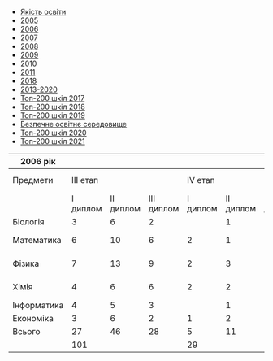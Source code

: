 - [Якість освіти](/якість-освіти/)
- [2005](/якість-освіти/2005/)
- [2006](/якість-освіти/2006/)
- [2007](/якість-освіти/2007/)
- [2008](/якість-освіти/2008/)
- [2009](/якість-освіти/2009/)
- [2010](/якість-освіти/2010/)
- [2011](/якість-освіти/2011/)
- [2018](/якість-освіти/2018/)
- [2013-2020](/якість-освіти/2013-2020/)
- [Топ-200 шкіл 2017](/якість-освіти/топ-200-шкіл-2017/)
- [Топ-200 шкіл 2018](/якість-освіти/топ-200-шкіл-2018/)
- [Топ-200 шкіл 2019](/якість-освіти/топ-200-шкіл-2019/)
- [Безпечне освітнє середовище](/якість-освіти/безпечне-освітнє-середовище/)
- [Топ-200 шкіл 2020](/якість-освіти/топ-200-шкіл-2020/)
- [Топ-200 шкіл 2021](/якість-освіти/топ-200-шкіл-2021/)

|  2006 рік   |          |           |            |          |           |            |                      |                 |
| ----------- | -------- | --------- | ---------- | -------- | --------- | ---------- | -------------------- | --------------- |
|  Предмети   | III етап |           |            | IV етап  |           |            | Міжнародні олімпіади |                 |
|             | I диплом | II диплом | III диплом | I диплом | II диплом | III диплом |      Відбір МО       |       МО        |
|  Біологія   |    3     |     6     |     2      |          |     1     |     3      |          1           |                 |
| Математика  |    6     |    10     |     6      |    2     |     1     |     2      |          2           |  Срібна медаль  |
|   Фізика    |    7     |    13     |     9      |    2     |     3     |     2      |          1           |  Срібна медаль  |
|    Хімія    |    4     |     6     |     6      |    2     |     2     |     4      |          1           | Бронзова медаль |
| Інформатика |    4     |     5     |     3      |          |     1     |     1      |                      |                 |
|  Економіка  |    3     |     6     |     2      |    1     |     2     |     3      |                      |                 |
|   Всього    |    27    |    46     |     28     |    5     |    11     |     14     |                      |                 |
|             |   101    |           |            |    29    |           |            |                      |                 |
